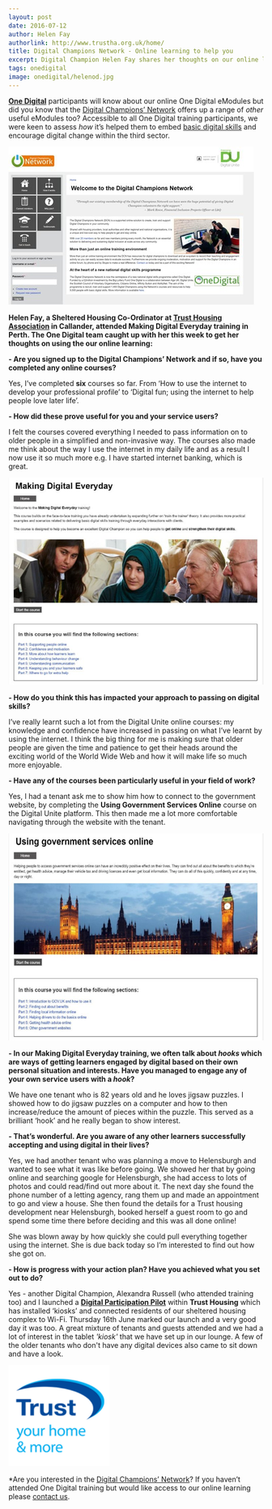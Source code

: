 ```yaml
---
layout: post
date: 2016-07-12
author: Helen Fay
authorlink: http://www.trustha.org.uk/home/
title: Digital Champions Network - Online learning to help you
excerpt: Digital Champion Helen Fay shares her thoughts on our online learning courses & progress with her digital journey
tags: onedigital
image: onedigital/helenod.jpg 
---
```


<strong>[One Digital](http://digital.scvo.org.uk/onedigital/)</strong> participants will know about our online One Digital eModules but did you know that the [Digital Champions’ Network](https://www.digitalchampionsnetwork.com/) offers up a range of <i>other</i> useful eModules too? Accessible to all One Digital training participants, we were keen to assess <i>how</i> it’s helped them to embed [basic digital skills](https://goon-local-prod.s3-eu-west-1.amazonaws.com/resources/files/Basic-Digital-Skills-Framework-FINAL.pdf) and encourage digital change within the third sector.

![Digital Unite - Using Government Services Online](/images/onedigital/ducapture3.jpg)

<strong>Helen Fay, a Sheltered Housing Co-Ordinator at [Trust Housing Association](http://www.trustha.org.uk/) in Callander, attended Making Digital Everyday training in Perth. The One Digital team caught up with her this week to get her thoughts on using the our online learning:</strong>


<strong>- Are you signed up to the Digital Champions’ Network and if so, have you completed any online courses?</strong> 

Yes, I’ve completed <strong>six</strong> courses so far. From ‘How to use the internet to develop your professional profile’ to ‘Digital fun; using the internet to help people love later life’.

<strong>- How did these prove useful for you and your service users?</strong>

I felt the courses covered everything I needed to pass information on to older people in a simplified and non-invasive way. The courses also made me think about the way I use the internet in my daily life and as a result I now use it so much more e.g. I have started internet banking, which is great.

![Digital Unite - Using Government Services Online](/images/onedigital/ducapture2.jpg)

<strong>- How do you think this has impacted your approach to passing on digital skills?</strong>

I’ve really learnt such a lot from the Digital Unite online courses: my knowledge and confidence have increased in passing on what I’ve learnt by using the internet. I think the big thing for me is making sure that older people are given the time and patience to get their heads around the exciting world of the World Wide Web and how it will make life so much more enjoyable.

<strong>- Have any of the courses been particularly useful in your field of work?</strong>

Yes, I had a tenant ask me to show him how to connect to the government website, by completing the <strong>Using Government Services Online</strong> course on the Digital Unite platform. This then made me a lot more comfortable navigating through the website with the tenant.


![Digital Unite - Using Government Services Online](/images/onedigital/ducapture.jpg)


<strong>- In our Making Digital Everyday training, we often talk about <i>hooks</i> which are ways of getting learners engaged by digital based on their own personal situation and interests. Have you managed to engage any of your own service users with a <i>hook</i>?</strong>

We have one tenant who is 82 years old and he loves jigsaw puzzles. I showed how to do jigsaw puzzles on a computer and how to then increase/reduce the amount of pieces within the puzzle. This served as a brilliant ‘hook’ and he really began to show interest.

<strong>- That’s wonderful. Are you aware of any other learners successfully accepting and using digital in their lives?</strong>

Yes, we had another tenant who was planning a move to Helensburgh and wanted to see what it was like before going. We showed her that by going online and searching google for Helensburgh, she had access to lots of photos and could read/find out more about it. The next day she found the phone number of a letting agency, rang them up and made an appointment to go and view a house. She then found the details for a Trust housing development near Helensburgh, booked herself a guest room to go and spend some time there before deciding and this was all done online! 

She was blown away by how quickly she could pull everything together using the internet. She is due back today so I’m interested to find out how she got on.

<strong>- How is progress with your action plan? Have you achieved what you set out to do?</strong>

Yes - another Digital Champion, Alexandra Russell (who attended training too) and I launched a <strong>[Digital Participation Pilot](/images/onedigital/stirlingob.pdf)</strong> within <strong>Trust Housing</strong> which has installed ‘kiosks’ and connected residents of our sheltered housing complex to Wi-Fi. Thursday 16th June marked our launch and a very good day it was too. A great mixture of tenants and guests attended and we had a lot of interest in the tablet <i>'kiosk'</i> that we have set up in our lounge. A few of the older tenants who don't have any digital devices also came to sit down and have a look. 

![Trust Housing Association](/images/onedigital/trustha1.png)

*Are you interested in the [Digital Champions’ Network](https://www.digitalchampionsnetwork.com/)? If you haven’t attended One Digital training but would like access to our online learning please [contact us](mailto:onedigital@Scvo.org.uk).